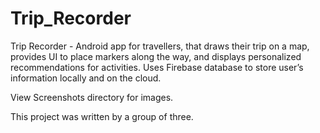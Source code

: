 # Trip_Recorder
Trip Recorder - Android app for travellers, that draws their trip on a map,
provides UI to place markers along the way, and displays personalized recommendations for activities.
Uses Firebase database to store user’s information locally and on the cloud. 

View Screenshots directory for images.

This project was written by a group of three. 

